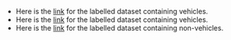 - Here is the [link](https://s3.amazonaws.com/udacity-sdc/Vehicle_Tracking/vehicles.zip) for the labelled dataset containing vehicles.
- Here is the [link](https://s3.amazonaws.com/udacity-sdc/Vehicle_Tracking/vehicles.zip) for the labelled dataset containing vehicles.
- Here is the [link](https://s3.amazonaws.com/udacity-sdc/Vehicle_Tracking/non-vehicles.zip) for the labelled dataset containing non-vehicles.
